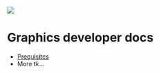 ![](https://graphics.thomsonreuters.com/style-assets/images/logos/reuters-graphics-logo/svg/graphics-logo-color-dark.svg)

# Graphics developer docs

- [Prequisites](prerequisites.md)
- More tk...
